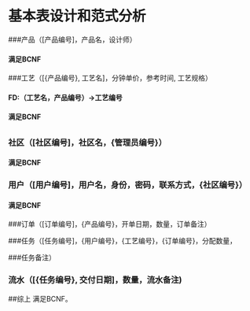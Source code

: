 # 基本表设计和范式分析

###产品（[产品编号]，产品名，设计师）

#### 满足BCNF



###工艺（[{产品编号}, 工艺名]，分钟单价，参考时间,  工艺规格）

#### FD:（工艺名，产品编号）->工艺编号

#### 满足BCNF

##

### 社区（[社区编号]，社区名，{管理员编号}）

#### 满足BCNF



### 用户（[用户编号]，用户名，身份，密码，联系方式，{社区编号}）

#### 满足BCNF



###订单（[订单编号]，{产品编号}，开单日期，数量，订单备注）



###任务（[任务编号]，{用户编号}，{工艺编号}，{订单编号}，分配数量，

###任务备注）



### 流水（[{任务编号}, 交付日期]，数量，流水备注)



##综上 满足BCNF。